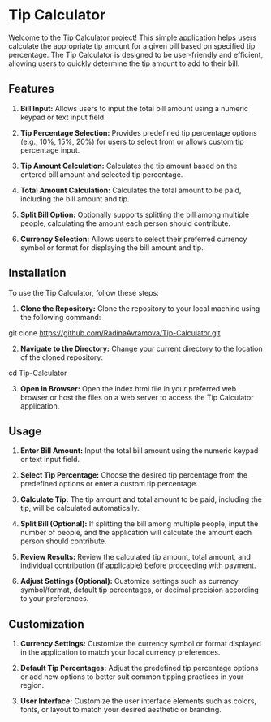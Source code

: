 # Tip Calculator
Welcome to the Tip Calculator project! This simple application helps users calculate the appropriate tip amount for a given bill based on specified tip percentage. The Tip Calculator is designed to be user-friendly and efficient, allowing users to quickly determine the tip amount to add to their bill.

## Features
1. **Bill Input:** Allows users to input the total bill amount using a numeric keypad or text input field.

2. **Tip Percentage Selection:** Provides predefined tip percentage options (e.g., 10%, 15%, 20%) for users to select from or allows custom tip percentage input.

3. **Tip Amount Calculation:** Calculates the tip amount based on the entered bill amount and selected tip percentage.

4. **Total Amount Calculation:** Calculates the total amount to be paid, including the bill amount and tip.

5. **Split Bill Option:** Optionally supports splitting the bill among multiple people, calculating the amount each person should contribute.

6. **Currency Selection:** Allows users to select their preferred currency symbol or format for displaying the bill amount and tip.

## Installation
To use the Tip Calculator, follow these steps:

1. **Clone the Repository:** Clone the repository to your local machine using the following command:

git clone https://github.com/RadinaAvramova/Tip-Calculator.git

2. **Navigate to the Directory:** Change your current directory to the location of the cloned repository:

cd Tip-Calculator

3. **Open in Browser:** Open the index.html file in your preferred web browser or host the files on a web server to access the Tip Calculator application.

## Usage
1. **Enter Bill Amount:** Input the total bill amount using the numeric keypad or text input field.

2. **Select Tip Percentage:** Choose the desired tip percentage from the predefined options or enter a custom tip percentage.

3. **Calculate Tip:** The tip amount and total amount to be paid, including the tip, will be calculated automatically.

4. **Split Bill (Optional):** If splitting the bill among multiple people, input the number of people, and the application will calculate the amount each person should contribute.

5. **Review Results:** Review the calculated tip amount, total amount, and individual contribution (if applicable) before proceeding with payment.

6. **Adjust Settings (Optional):** Customize settings such as currency symbol/format, default tip percentages, or decimal precision according to your preferences.

## Customization
1. **Currency Settings:** Customize the currency symbol or format displayed in the application to match your local currency preferences.

2. **Default Tip Percentages:** Adjust the predefined tip percentage options or add new options to better suit common tipping practices in your region.

3. **User Interface:** Customize the user interface elements such as colors, fonts, or layout to match your desired aesthetic or branding.
